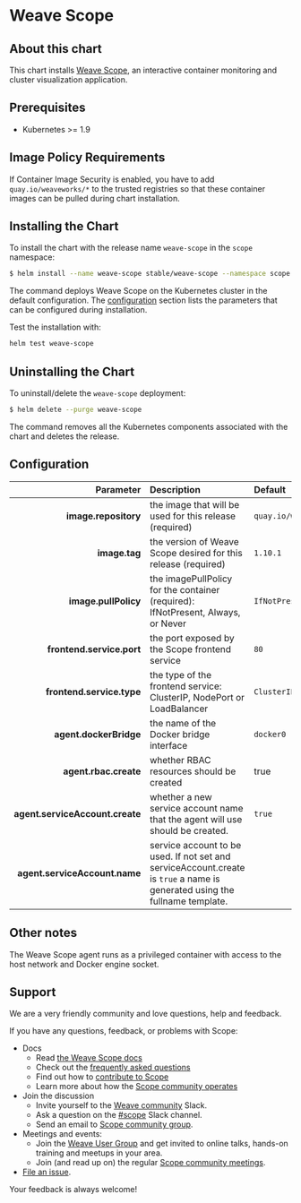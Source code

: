 # Weave Scope

## About this chart

This chart installs [Weave Scope](https://github.com/weaveworks/scope), an interactive container monitoring and cluster visualization application.

## Prerequisites

* Kubernetes >= 1.9

## Image Policy Requirements

If Container Image Security is enabled, you have to add `quay.io/weaveworks/*` to the trusted registries so that these container images can be pulled during chart installation.

## Installing the Chart

To install the chart with the release name `weave-scope` in the `scope` namespace:

```bash
$ helm install --name weave-scope stable/weave-scope --namespace scope
```

The command deploys Weave Scope on the Kubernetes cluster in the default configuration. The [configuration](#configuration) section lists the parameters that can be configured during installation.

Test the installation with:

```bash
helm test weave-scope
```

## Uninstalling the Chart

To uninstall/delete the `weave-scope` deployment:

```bash
$ helm delete --purge weave-scope
```

The command removes all the Kubernetes components associated with the chart and deletes the release.

## Configuration

| Parameter | Description | Default |
|----------:|:------------|:--------|
| **image.repository** | the image that will be used for this release (required) | `quay.io/weaveworks/scope` |
| **image.tag** | the version of Weave Scope desired for this release (required) | `1.10.1`
| **image.pullPolicy** | the imagePullPolicy for the container (required): IfNotPresent, Always, or Never | `IfNotPresent`
| **frontend.service.port** | the port exposed by the Scope frontend service | `80` |
| **frontend.service.type** | the type of the frontend service: ClusterIP, NodePort or LoadBalancer | `ClusterIP` |
| **agent.dockerBridge** | the name of the Docker bridge interface | `docker0` |
| **agent.rbac.create** | whether RBAC resources should be created | true |
| **agent.serviceAccount.create** | whether a new service account name that the agent will use should be created. | `true` |
| **agent.serviceAccount.name** | service account to be used.  If not set and serviceAccount.create is `true` a name is generated using the fullname template. |  |

## Other notes

The Weave Scope agent runs as a privileged container with access to the host network and Docker engine socket.

## Support

We are a very friendly community and love questions, help and feedback.

If you have any questions, feedback, or problems with Scope:

- Docs
  - Read [the Weave Scope docs](https://www.weave.works/docs/scope/latest/introducing/)
  - Check out the [frequently asked questions](https://github.com/weaveworks/scope/site/faq.md)
  - Find out how to [contribute to Scope](https://github.com/weaveworks/scope/CONTRIBUTING.md)
  - Learn more about how the [Scope community operates](https://github.com/weaveworks/scope/GOVERNANCE.md)
- Join the discussion
  - Invite yourself to the <a href="https://slack.weave.works/" target="_blank">Weave community</a> Slack.
  - Ask a question on the [#scope](https://weave-community.slack.com/messages/scope/) Slack channel.
  - Send an email to [Scope community group](https://groups.google.com/forum/#!forum/scope-community).
- Meetings and events:
  - Join the [Weave User Group](https://www.meetup.com/pro/Weave/) and get invited to online talks, hands-on training and meetups in your area.
  - Join (and read up on) the regular [Scope community meetings](https://docs.google.com/document/d/103_60TuEkfkhz_h2krrPJH8QOx-vRnPpbcCZqrddE1s/edit).
- [File an issue](https://github.com/weaveworks/scope/issues/new).

Your feedback is always welcome!